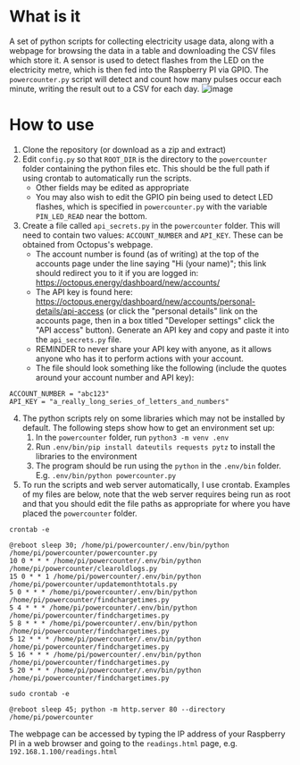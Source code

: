 # What is it
A set of python scripts for collecting electricity usage data, along with a webpage for browsing the data in a table and downloading the CSV files which store it.
A sensor is used to detect flashes from the LED on the electricity metre, which is then fed into the Raspberry PI via GPIO. The `powercounter.py` script will detect and count how many pulses occur each minute, writing the result out to a CSV for each day.
![image](https://github.com/user-attachments/assets/0ddd8c76-e364-4226-ba52-0751085b5f5d)


# How to use
1. Clone the repository (or download as a zip and extract)
2. Edit `config.py` so that `ROOT_DIR` is the directory to the `powercounter` folder containing the python files etc. This should be the full path if using crontab to automatically run the scripts.
    * Other fields may be edited as appropriate
    * You may also wish to edit the GPIO pin being used to detect LED flashes, which is specified in `powercounter.py` with the variable `PIN_LED_READ` near the bottom.
3. Create a file called `api_secrets.py` in the `powercounter` folder. This will need to contain two values: `ACCOUNT_NUMBER` and `API_KEY`. These can be obtained from Octopus's webpage.
    * The account number is found (as of writing) at the top of the accounts page under the line saying "Hi (your name)"; this link should redirect you to it if you are logged in: https://octopus.energy/dashboard/new/accounts/
    * The API key is found here: https://octopus.energy/dashboard/new/accounts/personal-details/api-access (or click the "personal details" link on the accounts page, then in a box titled "Developer settings" click the "API access" button). Generate an API key and copy and paste it into the `api_secrets.py` file.
    * REMINDER to never share your API key with anyone, as it allows anyone who has it to perform actions with your account.
    * The file should look something like the following (include the quotes around your account number and API key):
```
ACCOUNT_NUMBER = "abc123"
API_KEY = "a_really_long_series_of_letters_and_numbers"
```
4. The python scripts rely on some libraries which may not be installed by default. The following steps show how to get an environment set up:
    1. In the `powercounter` folder, run `python3 -m venv .env`
    2. Run `.env/bin/pip install dateutils requests pytz` to install the libraries to the environment
    3. The program should be run using the `python` in the `.env/bin` folder. E.g. `.env/bin/python powercounter.py`
5. To run the scripts and web server automatically, I use crontab. Examples of my files are below, note that the web server requires being run as root and that you should edit the file paths as appropriate for where you have placed the `powercounter` folder.

`crontab -e`
```
@reboot sleep 30; /home/pi/powercounter/.env/bin/python /home/pi/powercounter/powercounter.py
10 0 * * * /home/pi/powercounter/.env/bin/python /home/pi/powercounter/clearoldlogs.py
15 0 * * 1 /home/pi/powercounter/.env/bin/python /home/pi/powercounter/updatemonthtotals.py
5 0 * * * /home/pi/powercounter/.env/bin/python /home/pi/powercounter/findchargetimes.py
5 4 * * * /home/pi/powercounter/.env/bin/python /home/pi/powercounter/findchargetimes.py
5 8 * * * /home/pi/powercounter/.env/bin/python /home/pi/powercounter/findchargetimes.py
5 12 * * * /home/pi/powercounter/.env/bin/python /home/pi/powercounter/findchargetimes.py
5 16 * * * /home/pi/powercounter/.env/bin/python /home/pi/powercounter/findchargetimes.py
5 20 * * * /home/pi/powercounter/.env/bin/python /home/pi/powercounter/findchargetimes.py
```

`sudo crontab -e`
```
@reboot sleep 45; python -m http.server 80 --directory /home/pi/powercounter
```

The webpage can be accessed by typing the IP address of your Raspberry PI in a web browser and going to the `readings.html` page, e.g. `192.168.1.100/readings.html`

